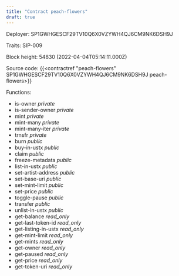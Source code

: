 ```yaml
---
title: "Contract peach-flowers"
draft: true
---
```

Deployer: SP1GWHGESCF29TV10Q6X0VZYWH4QJ6CM9NK6DSH9J

Traits:
SIP-009 



Block height: 54830 (2022-04-04T05:14:11.000Z)

Source code: {{<contractref "peach-flowers" SP1GWHGESCF29TV10Q6X0VZYWH4QJ6CM9NK6DSH9J peach-flowers>}}

Functions:

* is-owner _private_
* is-sender-owner _private_
* mint _private_
* mint-many _private_
* mint-many-iter _private_
* trnsfr _private_
* burn _public_
* buy-in-ustx _public_
* claim _public_
* freeze-metadata _public_
* list-in-ustx _public_
* set-artist-address _public_
* set-base-uri _public_
* set-mint-limit _public_
* set-price _public_
* toggle-pause _public_
* transfer _public_
* unlist-in-ustx _public_
* get-balance _read_only_
* get-last-token-id _read_only_
* get-listing-in-ustx _read_only_
* get-mint-limit _read_only_
* get-mints _read_only_
* get-owner _read_only_
* get-paused _read_only_
* get-price _read_only_
* get-token-uri _read_only_
